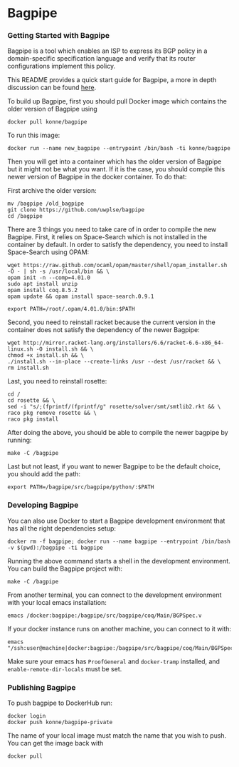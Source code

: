 Bagpipe
================

### Getting Started with Bagpipe

Bagpipe is a tool which enables an ISP to express its BGP policy in a
domain-specific specification language and verify that its router configurations
implement this policy.

This README provides a quick start guide for Bagpipe, a more in depth discussion
can be found [here](http://konne.me/bagpipe).

To build up Bagpipe, first you should pull Docker image which contains the older version of Bagpipe using

    docker pull konne/bagpipe

To run this image:
    
    docker run --name new_bagpipe --entrypoint /bin/bash -ti konne/bagpipe
Then you will get into a container which has the older version of Bagpipe but it might not be what you want. 
If it is the case, you should compile this newer version of Bagpipe in the docker container. To do that:

First archive the older version:

    mv /bagpipe /old_bagpipe
    git clone https://github.com/uwplse/bagpipe
    cd /bagpipe

There are 3 things you need to take care of in order to compile the new Bagpipe. First, it relies on Space-Search which 
is not installed in the container by default. In order to satisfy the dependency, you need to install Space-Search using OPAM:

    wget https://raw.github.com/ocaml/opam/master/shell/opam_installer.sh -O - | sh -s /usr/local/bin && \
    opam init -n --comp=4.01.0
    sudo apt install unzip
    opam install coq.8.5.2
    opam update && opam install space-search.0.9.1
    
    export PATH=/root/.opam/4.01.0/bin:$PATH

Second, you need to reinstall racket because the current version in the container does not satisfy the dependency of the newer Bagpipe:

    wget http://mirror.racket-lang.org/installers/6.6/racket-6.6-x86_64-linux.sh -O install.sh && \
    chmod +x install.sh && \
    ./install.sh --in-place --create-links /usr --dest /usr/racket && \
    rm install.sh

Last, you need to reinstall rosette:

    cd /
    cd rosette && \
    sed -i "s/;(fprintf/(fprintf/g" rosette/solver/smt/smtlib2.rkt && \
    raco pkg remove rosette && \
    raco pkg install

After doing the above, you should be able to compile the newer bagpipe by running:

    make -C /bagpipe

Last but not least, if you want to newer Bagpipe to be the default choice, you should add the path:
    
    export PATH=/bagpipe/src/bagpipe/python/:$PATH


### Developing Bagpipe

You can also use Docker to start a Bagpipe development environment that has
all the right dependencies setup: 

    docker rm -f bagpipe; docker run --name bagpipe --entrypoint /bin/bash -v $(pwd):/bagpipe -ti bagpipe

Running the above command starts a shell in the development environment. You can
build the Bagpipe project with:

    make -C /bagpipe

From another terminal, you can connect to the development environment with your
local emacs installation:

    emacs /docker:bagpipe:/bagpipe/src/bagpipe/coq/Main/BGPSpec.v 

If your docker instance runs on another machine, you can connect to it with:

    emacs "/ssh:user@machine|docker:bagpipe:/bagpipe/src/bagpipe/coq/Main/BGPSpec.v"

Make sure your emacs has `ProofGeneral` and `docker-tramp` installed, and 
`enable-remote-dir-locals` must be set.

### Publishing Bagpipe

To push bagpipe to DockerHub run:

    docker login
    docker push konne/bagpipe-private

The name of your local image must match the name that you wish to push.
You can get the image back with

    docker pull

